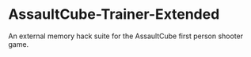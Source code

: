 # AssaultCube-Trainer-Extended
An external memory hack suite for the AssaultCube first person shooter game.
